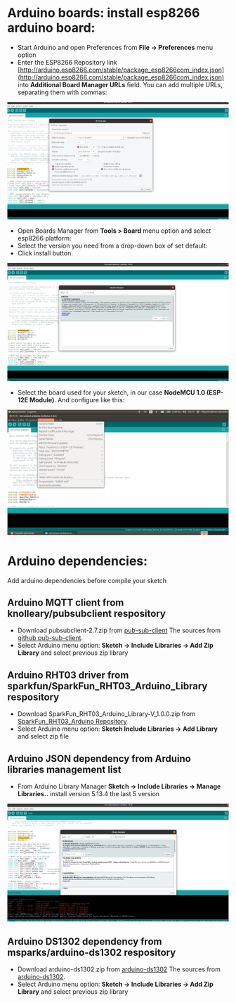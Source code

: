 # Arduino boards: install esp8266 arduino board:

* Start Arduino and open Preferences from **File -> Preferences** menu option
* Enter the ESP8266 Repository link [http://arduino.esp8266.com/stable/package_esp8266com_index.json](http://arduino.esp8266.com/stable/package_esp8266com_index.json) into **Additional Board Manager URLs** field. You can add multiple URLs, separating them with commas:

![Board Repositories](captures/board_repositories.png "Board Repositories")

* Open Boards Manager from **Tools > Board** menu option and select esp8266 platform:
* Select the version you need from a drop-down box of set default:
* Click install button.

![ESP8266 Board](captures/esp8266_board.png "ESP8266 Board")

* Select the board used for your sketch, in our case **NodeMCU 1.0 (ESP-12E Module)**. And configure like this:

![Board configuration](captures/board_configuration.png "Board configuration")

# Arduino dependencies: 

Add arduino dependencies before compile your sketch

## Arduino MQTT client from knolleary/pubsubclient respository

* Download pubsubclient-2.7.zip from [pub-sub-client](https://www.arduinolibraries.info/libraries/pub-sub-client)
The sources from [github pub-sub-client](https://github.com/knolleary/pubsubclient).
* Select Arduino menu option: **Sketch -> Include Libraries -> Add Zip Library** and select previous zip library

## Arduino RHT03 driver from sparkfun/SparkFun_RHT03_Arduino_Library respository

* Download SparkFun_RHT03_Arduino_Library-V_1.0.0.zip from [SparkFun_RHT03_Arduino Repository](https://github.com/sparkfun/SparkFun_RHT03_Arduino_Library) 
* Select Arduino menu option: **Sketch Include Libraries -> Add Library** and select zip file

## Arduino JSON dependency from Arduino libraries management list

* From Arduino Library Manager **Sketch -> Include Libraries -> Manage Libraries..** install version 5.13.4 the last 5 version

![ArduinoJSON Dependency](captures/ArduinoJSON.png "ArduinoJSON Dependency")

## Arduino DS1302 dependency from msparks/arduino-ds1302 respository

* Download arduino-ds1302.zip from [arduino-ds1302](https://github.com/msparks/arduino-ds1302)
The sources from [arduino-ds1302](https://github.com/msparks/arduino-ds1302).
* Select Arduino menu option: **Sketch -> Include Libraries -> Add Zip Library** and select previous zip library
